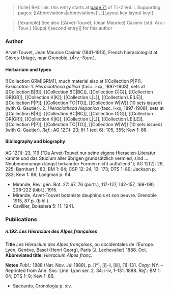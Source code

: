 > [!cite] BHL link: this entry starts at [page 71](https://www.biodiversitylibrary.org/item/103414#page/119/mode/1up) of TL-2 Vol. I.
> Supporting pages: [[Abbreviations|abbreviations]], [[Layout key|layout key]].

> [!example] See also [[Arvet-Touvet, (Jean Maurice) Casimir {std. Arv.-Touv.} (Suppl.)|second entry]] for this author

### Author

Arvet-Touvet, Jean Maurice Casimir (1841-1913), French hieraciologist at Gières-Uriage, near Grenoble. (*Årv.-Touv.*).

#### Herbarium and types

[[Collection GRM|GRM]], much material also at [[Collection P|P]]. *Exsiccatae*: 1. *Hieraciotheca gallica* (fasc. i-xx, 1897-1908), sets at [[Collection B|B]], [[Collection BC|BC]], [[Collection G|G]], [[Collection GR|GR]], [[Collection K|K]], [[Collection L|L]], [[Collection LE|LE]], [[Collection P|P]], [[Collection TO|TO]], [[Collection W|W]] (10 sets issued) (with G. Gautier).
2. *Hieraciotheca hispanica* (fasc. i-xx, 1897-1908), sets at [[Collection B|B]], [[Collection BC|BC]], [[Collection G|G]], [[Collection GR|GR]], [[Collection K|K]], [[Collection L|L]], [[Collection LE|LE]], [[Collection P|P]], [[Collection TO|TO]], [[Collection W|W]] (10 sets issued) (with G. Gautier).
*Ref*.: AG 12(1): 23; IH 1 (ed. 6): 105, 355; Kew 1: 86.

#### Bibliography and biography

AG 12(1): 23, 119 ("Da Arvet-Touvet nur seine eigene Hieracien-Literatur kannte und das Studium aller übrigen grundsätzlich vermied, sind ... Neubenennungen längst bekannter Formen nicht auffallend"); AG 12(2): 29, 225; Barnhart 1: 80; BM 1: 64; CSP 12: 24, 13: 173; DTS 1: 89; Jackson p. 283; Kew 1: 86; Langman p. 94.
- Mirande, Rev. gén. Bot. 27: 67. 76 (portr.), 117-127, 142-157, 169-190, 208-222 (bibl.), 1915.
- Mirande, Arvet-Touvet botaniste dauphinois et son oeuvre. Grenoble 1915, 87 p. (bibl.).
- Cavillier, Boissiera 5: 11. 1941.

### Publications

##### n.192. Les Hieracium des Alpes françaises

**Title**
*Les Hieracium des Alpes françaises*, ou occidentales de l'Europe. Lyon, Genève, Basel (Henri Georg), Paris (J. Lechevalier) 1888. Oct.
**Abbreviated title**: *Hieracium Alpes franç.*

**Notes**
*Publ*.: 1888 (Nat. Nov. Jul 1888), p. \[i\*\], \[i\]-ii, \[iii\], \[1\]-131. *Copy*: NY. – Reprinted from Ann. Soc. Linn. Lyon ser. 2. 34: i-iv, 1-131. 1888.
*Ref*.: BM 1: 64; DTS 1: 9; Kew 1: 86.
- Saccardo, Cronologia p. xiv.

